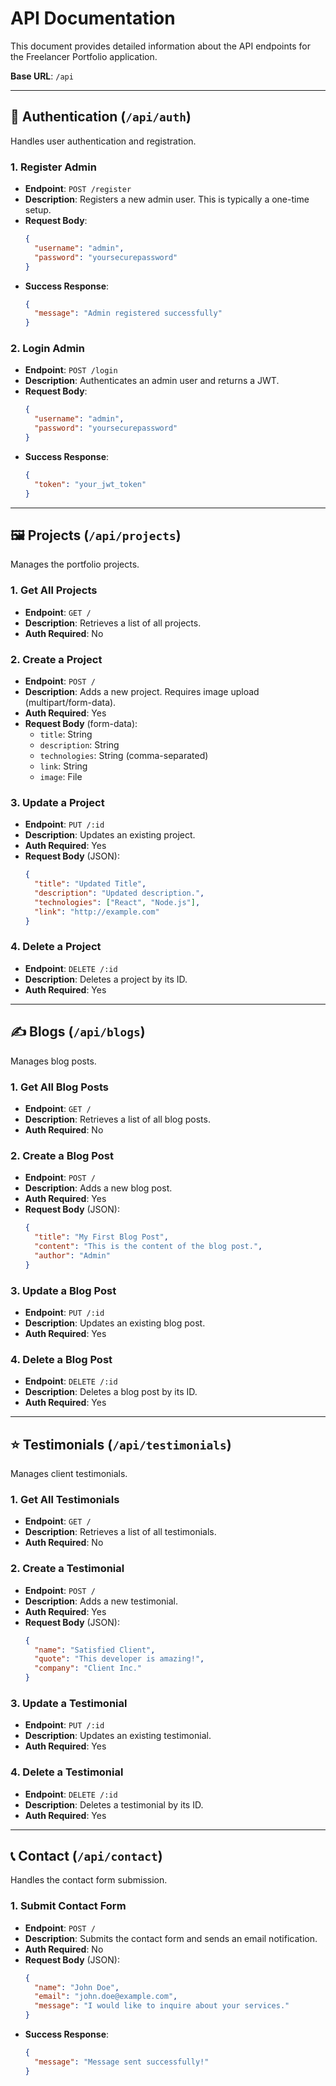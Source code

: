 # API Documentation

This document provides detailed information about the API endpoints for the Freelancer Portfolio application.

**Base URL**: `/api`

---

## 🔐 Authentication (`/api/auth`)

Handles user authentication and registration.

### 1. Register Admin
- **Endpoint**: `POST /register`
- **Description**: Registers a new admin user. This is typically a one-time setup.
- **Request Body**:
  ```json
  {
    "username": "admin",
    "password": "yoursecurepassword"
  }
  ```
- **Success Response**:
  ```json
  {
    "message": "Admin registered successfully"
  }
  ```

### 2. Login Admin
- **Endpoint**: `POST /login`
- **Description**: Authenticates an admin user and returns a JWT.
- **Request Body**:
  ```json
  {
    "username": "admin",
    "password": "yoursecurepassword"
  }
  ```
- **Success Response**:
  ```json
  {
    "token": "your_jwt_token"
  }
  ```

---

## 🖼️ Projects (`/api/projects`)

Manages the portfolio projects.

### 1. Get All Projects
- **Endpoint**: `GET /`
- **Description**: Retrieves a list of all projects.
- **Auth Required**: No

### 2. Create a Project
- **Endpoint**: `POST /`
- **Description**: Adds a new project. Requires image upload (multipart/form-data).
- **Auth Required**: Yes
- **Request Body** (form-data):
  - `title`: String
  - `description`: String
  - `technologies`: String (comma-separated)
  - `link`: String
  - `image`: File

### 3. Update a Project
- **Endpoint**: `PUT /:id`
- **Description**: Updates an existing project.
- **Auth Required**: Yes
- **Request Body** (JSON):
  ```json
  {
    "title": "Updated Title",
    "description": "Updated description.",
    "technologies": ["React", "Node.js"],
    "link": "http://example.com"
  }
  ```

### 4. Delete a Project
- **Endpoint**: `DELETE /:id`
- **Description**: Deletes a project by its ID.
- **Auth Required**: Yes

---

## ✍️ Blogs (`/api/blogs`)

Manages blog posts.

### 1. Get All Blog Posts
- **Endpoint**: `GET /`
- **Description**: Retrieves a list of all blog posts.
- **Auth Required**: No

### 2. Create a Blog Post
- **Endpoint**: `POST /`
- **Description**: Adds a new blog post.
- **Auth Required**: Yes
- **Request Body** (JSON):
  ```json
  {
    "title": "My First Blog Post",
    "content": "This is the content of the blog post.",
    "author": "Admin"
  }
  ```

### 3. Update a Blog Post
- **Endpoint**: `PUT /:id`
- **Description**: Updates an existing blog post.
- **Auth Required**: Yes

### 4. Delete a Blog Post
- **Endpoint**: `DELETE /:id`
- **Description**: Deletes a blog post by its ID.
- **Auth Required**: Yes

---

## ⭐ Testimonials (`/api/testimonials`)

Manages client testimonials.

### 1. Get All Testimonials
- **Endpoint**: `GET /`
- **Description**: Retrieves a list of all testimonials.
- **Auth Required**: No

### 2. Create a Testimonial
- **Endpoint**: `POST /`
- **Description**: Adds a new testimonial.
- **Auth Required**: Yes
- **Request Body** (JSON):
  ```json
  {
    "name": "Satisfied Client",
    "quote": "This developer is amazing!",
    "company": "Client Inc."
  }
  ```

### 3. Update a Testimonial
- **Endpoint**: `PUT /:id`
- **Description**: Updates an existing testimonial.
- **Auth Required**: Yes

### 4. Delete a Testimonial
- **Endpoint**: `DELETE /:id`
- **Description**: Deletes a testimonial by its ID.
- **Auth Required**: Yes

---

## 📞 Contact (`/api/contact`)

Handles the contact form submission.

### 1. Submit Contact Form
- **Endpoint**: `POST /`
- **Description**: Submits the contact form and sends an email notification.
- **Auth Required**: No
- **Request Body** (JSON):
  ```json
  {
    "name": "John Doe",
    "email": "john.doe@example.com",
    "message": "I would like to inquire about your services."
  }
  ```
- **Success Response**:
  ```json
  {
    "message": "Message sent successfully!"
  }
  ```

